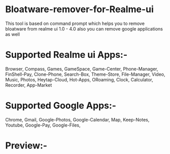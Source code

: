 # Bloatware-remover-for-Realme-ui
This tool is based on command prompt which helps you to remove bloatware from realme ui 1.0 - 4.0 also you can remove google applications as well 

# Supported Realme ui Apps:-
Browser, Compass, Games, GameSpace, Game-Center, Phone-Manager, FinShell-Pay, Clone-Phone, Search-Box, Theme-Store, File-Manager, Video, Music, Photos, Heytap-Cloud, Hot-Apps, ORoaming, Clock, Calculator, Recorder, App-Market

# Supported Google Apps:-
Chrome, Gmail, Google-Photos, Google-Calendar, Map, Keep-Notes, Youtube, Google-Pay, Google-Files, 

# Preview:-
